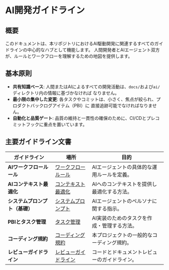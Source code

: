 # AI開発ガイドライン

## 概要

このドキュメントは、本リポジトリにおけるAI駆動開発に関連するすべてのガイドラインの中心的なハブとして機能します。
人間開発者とAIエージェント双方が、ルールとワークフローを理解するための地図を提供します。

## 基本原則

- **共有知識ベース**: 人間またはAIによるすべての開発活動は、`docs/`および`ai/`ディレクトリ内の情報に基づかなければ
  なりません。
- **最小限の集中した変更**: 各タスクやコミットは、小さく、焦点が絞られ、プロダクトバックログアイテム（PBI）に
  直接追跡可能でなければなりません。
- **自動化と品質ゲート**: 品質の維持と一貫性の確保のために、CI/CDとプレコミットフックに重点を置いています。

## 主要ガイドライン文書

| ガイドライン                   | 場所                             | 目的                                     |
| ------------------------------ | -------------------------------- | ---------------------------------------- |
| **AIワークフロールール**       | [ワークフロールール]             | AIエージェントの具体的な運用ルールを定義。 |
| **AIコンテキスト最適化**       | [コンテキスト最適化]             | AIへのコンテキストを提供し最適化する方法。|
| **システムプロンプト（基礎）** | [システムプロンプト]             | AIエージェントのペルソナに関する指示。   |
| **PBIとタスク管理**            | [タスク管理]                     | AI実装のためのタスクを作成・管理する方法。|
| **コーディング規約**           | [コーディング規約]               | 本プロジェクトの一般的なコーディング規約。|
| **レビューガイドライン**       | [レビューガイドライン]           | コードとドキュメントレビューのガイドライン。|

[ワークフロールール]: ../ops/ai-workflow-rules-ja.md
[コンテキスト最適化]: ../../ai/context/context-optimization-ja.md
[システムプロンプト]: ../../ai/system_prompt.md
[タスク管理]: ../requirements/backlog/README.md
[コーディング規約]: ./coding-standards-ja.md
[レビューガイドライン]: ./review-guidelines-ja.md
